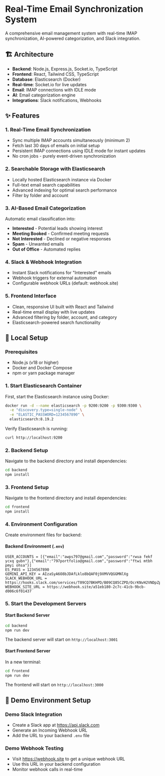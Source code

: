 # Real-Time Email Synchronization System

A comprehensive email management system with real-time IMAP synchronization, AI-powered categorization, and Slack integration.

## 🏗️ Architecture

- **Backend**: Node.js, Express.js, Socket.io, TypeScript
- **Frontend**: React, Tailwind CSS, TypeScript
- **Database**: Elasticsearch (Docker)
- **Real-time**: Socket.io for live updates
- **Email**: IMAP connections with IDLE mode
- **AI**: Email categorization engine
- **Integrations**: Slack notifications, Webhooks

## ✨ Features

### 1. Real-Time Email Synchronization
- Sync multiple IMAP accounts simultaneously (minimum 2)
- Fetch last 30 days of emails on initial setup
- Persistent IMAP connections using IDLE mode for instant updates
- No cron jobs - purely event-driven synchronization

### 2. Searchable Storage with Elasticsearch
- Locally hosted Elasticsearch instance via Docker
- Full-text email search capabilities
- Advanced indexing for optimal search performance
- Filter by folder and account

### 3. AI-Based Email Categorization
Automatic email classification into:
- **Interested** - Potential leads showing interest
- **Meeting Booked** - Confirmed meeting requests
- **Not Interested** - Declined or negative responses  
- **Spam** - Unwanted emails
- **Out of Office** - Automated replies

### 4. Slack & Webhook Integration
- Instant Slack notifications for "Interested" emails
- Webhook triggers for external automation
- Configurable webhook URLs (default: webhook.site)

### 5. Frontend Interface
- Clean, responsive UI built with React and Tailwind
- Real-time email display with live updates
- Advanced filtering by folder, account, and category
- Elasticsearch-powered search functionality

## 🚀 Local Setup

### Prerequisites
- Node.js (v18 or higher)
- Docker and Docker Compose
- npm or yarn package manager

### 1. Start Elasticsearch Container

First, start the Elasticsearch instance using Docker:

```bash
docker run -d --name elasticsearch -p 9200:9200 -p 9300:9300 \
  -e "discovery.type=single-node" \
  -e "ELASTIC_PASSWORD=1234567890" \
  elasticsearch:8.19.2
```

Verify Elasticsearch is running:
```bash
curl http://localhost:9200
```

### 2. Backend Setup

Navigate to the backend directory and install dependencies:

```bash
cd backend
npm install
```

### 3. Frontend Setup

Navigate to the frontend directory and install dependencies:

```bash
cd frontend
npm install
```

### 4. Environment Configuration

Create environment files for backend:

#### Backend Environment (`.env`)
```env
USER_ACCOUNTS = [{"email":"awps797@gmail.com","password":"rwua fekf ycxq gubn"},{"email":"797portfolio@gmail.com","password":"ftwi mtbh pmyi ohsa"}]
ES_PASS = 1234567890
GEMINI_API_KEY = AIzaSyA6O8bJDAfLklo8bQAF0j9XMVVQGGMNlXg
SLACK_WEBHOOK_URL = https://hooks.slack.com/services/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
WEBHOOK_SITE_URL = https://webhook.site/a51eb180-2c7c-41cb-9bcb-d006c6f01437
```


### 5. Start the Development Servers

#### Start Backend Server
```bash
cd backend
npm run dev
```

The backend server will start on `http://localhost:3001`

#### Start Frontend Server
In a new terminal:
```bash
cd frontend
npm run dev
```

The frontend will start on `http://localhost:3000`

## 🔧 Demo Environment Setup

### Demo Slack Integration
- Create a Slack app at https://api.slack.com
- Generate an Incoming Webhook URL
- Add the URL to your backend `.env` file

### Demo Webhook Testing
- Visit https://webhook.site to get a unique webhook URL
- Use this URL in your backend configuration
- Monitor webhook calls in real-time

